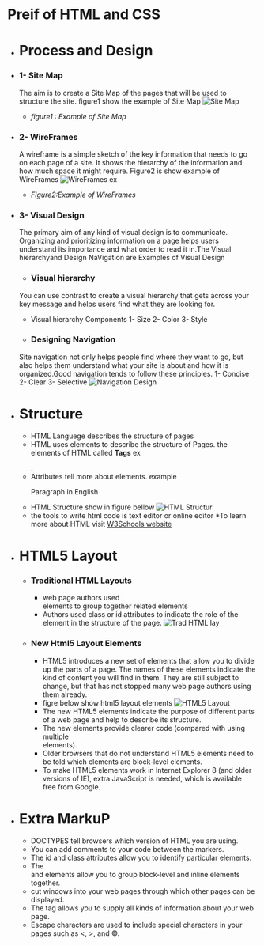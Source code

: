 # **Preif of HTML and CSS**

* # **Process and Design**
 *  ### 1- Site Map
    The aim is to create a Site Map
    of the pages that will be used
    to structure the site. figure1 show the example of Site Map
    ![Site Map](https://d2slcw3kip6qmk.cloudfront.net/marketing/pages/consideration-page/site-map/Education-Site-Map-Example@2x.png) 
    * *figure1 : Example of Site Map*

  * ### 2- WireFrames
    A wireframe is a simple sketch of the key information that needs to go on each page of a site. It shows the hierarchy of the information and how much space it might require. Figure2 is show example of WireFrames
    ![WireFrames ex](https://images.edrawmax.com/images/knowledge/what-is-wireframe.jpg)
    * *Figure2:Example of WireFrames*
  * ### 3- Visual Design
    The primary aim of any kind of visual design is to communicate. Organizing and prioritizing information on a page helps users understand its importance and what order to read it in.The Visual hierarchyand Design NaVigation are Examples of Visual Design 
     * ### Visual hierarchy
     You can use contrast to create a visual hierarchy that gets across your key message and helps users find what they are looking for.
      * Visual hierarchy Components
        1- Size
        2- Color
        3- Style
    * ### Designing Navigation
     Site navigation not only helps people find where they want to go, but also helps them understand what your site is about and how it is organized.Good navigation tends to follow these principles. 
        1- Concise
        2- Clear
        3- Selective
        ![Navigation Design](https://encrypted-tbn0.gstatic.com/images?q=tbn:ANd9GcQJs3WI6T8YIRefk9GEBSrm-aahpS__QRiS2g&usqp=CAU.png)

* # Structure
   * HTML Languege describes the structure of pages
   * HTML uses elements to describe the structure of Pages. the elements of HTML called **Tags** ex <P></P>.
   * Attributes tell  more about elements. example <p lang="en-us">Paragraph in English</p>
   * HTML Structure show in figure bellow 
   ![HTML Structur](https://www.nobledesktop.com/nl/image/ct-html-page.gif)
   * the tools to write html code is text editor or online editor 
   *To learn more about HTML visit [W3Schools website](https://www.w3schools.com)
* # HTML5 Layout
  * ### Traditional HTML Layouts
    - web page authors used <div> elements to group together related elements
    - Authors used class or id attributes to indicate the role of the <div> element in the structure of the page.
    ![Trad HTML lay](https://csharpcorner.azureedge.net/UploadFile/b5be7f/working-with-new-semantic-elements-in-html5-along-with-html/Images/Html%20Basic%20Structure%20Image.png)
  * ### New Html5 Layout Elements
    - HTML5 introduces a new set of elements that allow you to divide up the parts of a page. The names of these elements indicate the kind of content you will find in them. They are still subject to change, but that has not stopped many web page authors using them already.
    - figre below show html5 layout elements
    ![HTML5 Layout](https://stuyhsdesign.files.wordpress.com/2016/05/yoko-html5.png)
    - The new HTML5 elements indicate the purpose of different parts of a web page and help to describe its structure.
    - The new elements provide clearer code (compared with using multiple <div> elements).
    - Older browsers that do not understand HTML5 elements need to be told which elements are block-level elements.
    - To make HTML5 elements work in Internet Explorer 8 (and older versions of IE), extra JavaScript is needed, which is available free from Google.
* # Extra MarkuP
  - DOCTYPES tell browsers which version of HTML you are using.
  - You can add comments to your code between the <!-- and --> markers.
  - The id and class attributes allow you to identify particular elements.
  - The <div> and <span> elements allow you to group block-level and inline elements together.
  - <iframes> cut windows into your web pages through which other pages can be displayed.
  - The <meta> tag allows you to supply all kinds of information about your web page.
  - Escape characters are used to include special characters in your pages such as <, >, and ©.
  




   

    

    


